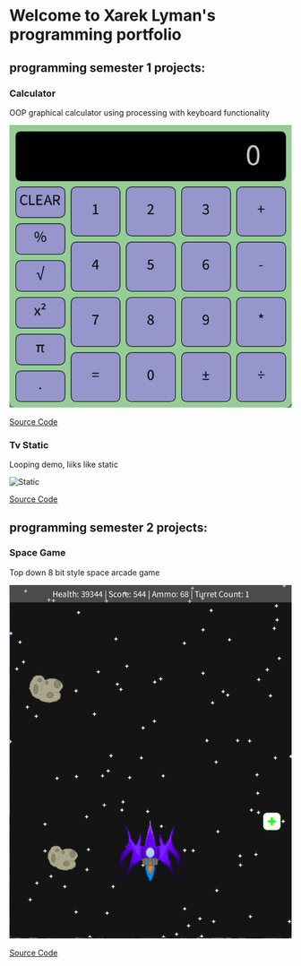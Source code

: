 # Welcome to Xarek Lyman's programming portfolio

## programming semester 1 projects:

### Calculator

OOP graphical calculator using processing with keyboard functionality

![Calculator](https://github.com/Benpoopsalot/computerprograming-2023/blob/main/images/claculator.png?raw=true)

[Source Code](https://github.com/Benpoopsalot/computerprograming-2023/tree/main/src/calculator)

### Tv Static

Looping demo, liiks like static

![Static]()

[Source Code]()

## programming semester 2 projects:

### Space Game

Top down 8 bit style space arcade game

![Gameplay](https://github.com/Benpoopsalot/computerprograming-2023/blob/main/images/space_game.png?raw=true)

[Source Code]()

